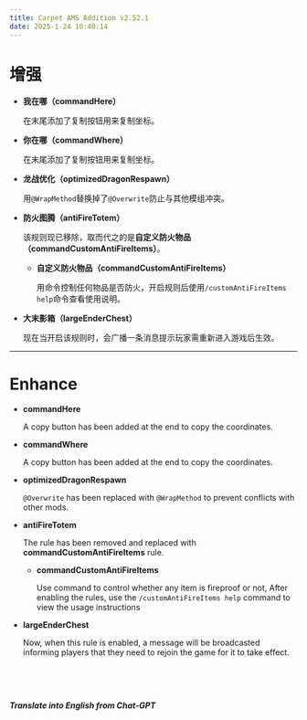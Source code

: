```yaml
---
title: Carpet AMS Addition v2.52.1
date: 2025-1-24 10:40:14
---
```


# 增强

- **我在哪（commandHere）**

  在末尾添加了复制按钮用来复制坐标。
  
- **你在哪（commandWhere）**

  在末尾添加了复制按钮用来复制坐标。
  
- **龙战优化（optimizedDragonRespawn）**
  
  用`@WrapMethod`替换掉了`@Overwrite`防止与其他模组冲突。

- **防火图腾（antiFireTotem）**

  该规则现已移除，取而代之的是**自定义防火物品（commandCustomAntiFireItems）**。

  - **自定义防火物品（commandCustomAntiFireItems）**

    用命令控制任何物品是否防火，开启规则后使用`/customAntiFireItems help`命令查看使用说明。
  
- **大末影箱（largeEnderChest）**

  现在当开启该规则时，会广播一条消息提示玩家需重新进入游戏后生效。



---



# Enhance

- **commandHere**

    A copy button has been added at the end to copy the coordinates.

- **commandWhere**

  A copy button has been added at the end to copy the coordinates.

- **optimizedDragonRespawn**

  `@Overwrite` has been replaced with `@WrapMethod` to prevent conflicts with other mods.

- **antiFireTotem**

  The rule has been removed and replaced with **commandCustomAntiFireItems** rule.

  - **commandCustomAntiFireItems**

    Use command to control whether any item is fireproof or not, After enabling the rules, use the `/customAntiFireItems help` command to view the usage instructions
  
- **largeEnderChest**

  Now, when this rule is enabled, a message will be broadcasted informing players that they need to rejoin the game for it to take effect.


&emsp;

&emsp;

***Translate into English from Chat-GPT***

